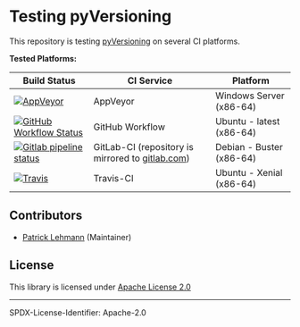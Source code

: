 # Testing pyVersioning

This repository is testing [pyVersioning](https://github.com/Paebbels/pyVersioning) on several CI platforms.

**Tested Platforms:**

| Build Status | CI Service                                | Platform        |
| ------------ | ----------------------------------------- | --------------- |
| [![AppVeyor](https://img.shields.io/appveyor/build/Paebbels/pyVersioning-tests?logo=appveyor)](https://ci.appveyor.com/project/Paebbels/pyversioning-tests) | AppVeyor                                  | Windows Server (x86-64) |
| [![GitHub Workflow Status](https://img.shields.io/github/workflow/status/Paebbels/pyVersioning-tests/Testing%20pyVersioning?logo=github)](https://github.com/Paebbels/pyVersioning-tests/actions?query=workflow%3A%22Testing+pyVersioning%22) | GitHub Workflow      | Ubuntu - latest (x86-64) |
| [![Gitlab pipeline status](https://img.shields.io/gitlab/pipeline/Paebbels/pyVersioning-tests/master?logo=gitlab)](https://gitlab.com/paebbels/pyVersioning-tests/-/pipelines) | GitLab-CI (repository is mirrored to [gitlab.com](https://gitlab.com/paebbels/pyVersioning-test))    | Debian - Buster (x86-64) |
| [![Travis](https://img.shields.io/travis/com/Paebbels/pyVersioning-tests?logo=Travis)](https://travis-ci.com/Paebbels/pyVersioning-tests) | Travis-CI | Ubuntu - Xenial (x86-64) |


## Contributors

* [Patrick Lehmann](https://github.com/Paebbels) (Maintainer)


## License

This library is licensed under [Apache License 2.0](LICENSE.md)

-------------------------

SPDX-License-Identifier: Apache-2.0

